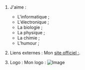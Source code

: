 1. J'aime :
    * L'informatique ;
    * L'électronique ;
    * La biologie ;
    * La physique ;
    * La chimie ;
    * L'humour ;

2. Liens externes :
   Mon [site officiel :](https://9mkr-pages.github.io/9MKR/).

 3. Logo :
   Mon logo :  ![Image]([9MKR.png](https://avatars.githubusercontent.com/u/147431556?s=40&v=4)https://avatars.githubusercontent.com/u/147431556?s=40&v=4 "Mon logo")
